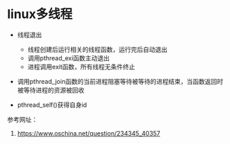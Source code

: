 # linux多线程

* 线程退出
    + 线程创建后运行相关的线程函数，运行完后自动退出
    + 调用pthread_exi函数主动退出
    + 进程调用exit函数，所有线程无条件终止

* 调用pthread_join函数的当前进程阻塞等待被等待的进程结束，当函数返回时被等待进程的资源被回收

* pthread_self()获得自身id




参考网址： 

1. https://www.oschina.net/question/234345_40357
